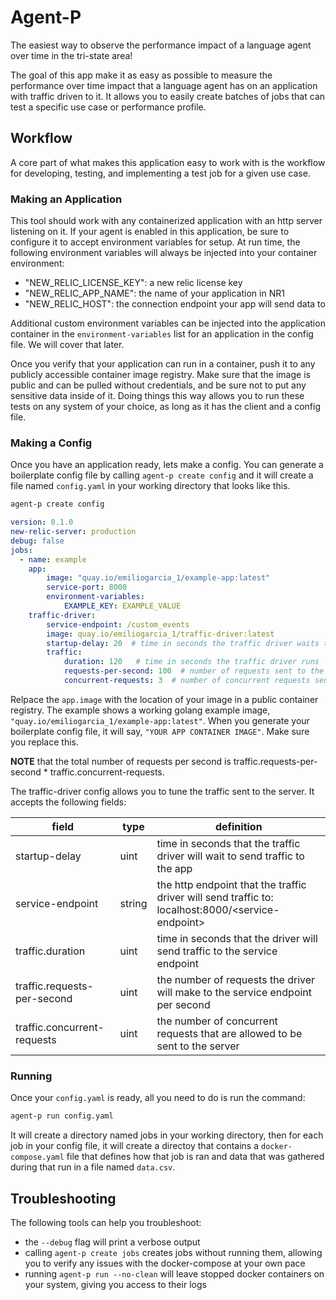 # Agent-P

The easiest way to observe the performance impact of a language agent over time in the tri-state area!

The goal of this app make it as easy as possible to measure the performance over time impact that a language agent has on an application with traffic driven to it. It allows you to easily create batches of jobs that can test a specific use case or performance profile.

## Workflow

A core part of what makes this application easy to work with is the workflow for developing, testing, and implementing a test job for a given use case.

### Making an Application

This tool should work with any containerized application with an http server listening on it. If your agent is enabled in this application, be sure to configure it to accept environment variables for setup. At run time, the following environment variables will always be injected into your container environment:

- "NEW_RELIC_LICENSE_KEY": a new relic license key
- "NEW_RELIC_APP_NAME": the name of your application in NR1
- "NEW_RELIC_HOST": the connection endpoint your app will send data to

Additional custom environment variables can be injected into the application container in the `environment-variables` list for an application in the config file. We will cover that later.

Once you verify that your application can run in a container, push it to any publicly accessible container image registry. Make sure that the image is public and can be pulled without credentials, and be sure not to put any sensitive data inside of it. Doing things this way allows you to run these tests on any system of your choice, as long as it has the client and a config file. 

### Making a Config

Once you have an application ready, lets make a config. You can generate a boilerplate config file by calling `agent-p create config` and it will create a file named `config.yaml` in your working directory that looks like this.

```sh
agent-p create config
```

```yaml
version: 0.1.0
new-relic-server: production
debug: false
jobs:
  - name: example
    app:
        image: "quay.io/emiliogarcia_1/example-app:latest"
        service-port: 8000
        environment-variables:
            EXAMPLE_KEY: EXAMPLE_VALUE
    traffic-driver:
        service-endpoint: /custom_events
        image: quay.io/emiliogarcia_1/traffic-driver:latest
        startup-delay: 20  # time in seconds the traffic driver waits to send traffic to the application
        traffic:
            duration: 120   # time in seconds the traffic driver runs
            requests-per-second: 100  # number of requests sent to the server per second
            concurrent-requests: 3  # number of concurrent requests sent each time a request is sent
```

Relpace the `app.image` with the location of your image in a public container registry. The example shows a working golang example image, `"quay.io/emiliogarcia_1/example-app:latest"`. When you generate your boilerplate config file, it will say, `"YOUR APP CONTAINER IMAGE"`. Make sure you replace this.

**NOTE** that the total number of requests per second is traffic.requests-per-second * traffic.concurrent-requests.

The traffic-driver config allows you to tune the traffic sent to the server. It accepts the following fields:

| field | type | definition |
| --- | --- | --- |
| startup-delay | uint | time in seconds that the traffic driver will wait to send traffic to the app |
| service-endpoint | string | the http endpoint that the traffic driver will send traffic to:  localhost:8000/\<service-endpoint\> |
| traffic.duration | uint | time in seconds that the driver will send traffic to the service endpoint |
| traffic.requests-per-second | uint | the number of requests the driver will make to the service endpoint per second |
| traffic.concurrent-requests | uint | the number of concurrent requests that are allowed to be sent to the server |

### Running

Once your `config.yaml` is ready, all you need to do is run the command:

```sh
agent-p run config.yaml
```

It will create a directory named jobs in your working directory, then for each job in your config file, it will create a directoy
that contains a `docker-compose.yaml` file that defines how that job is ran and data that was gathered during that run in a file named
`data.csv`.

## Troubleshooting

The following tools can help you troubleshoot:

- the `--debug` flag will print a verbose output
- calling `agent-p create jobs` creates jobs without running them, allowing you to verify any issues with the docker-compose at your own pace
- running `agent-p run --no-clean` will leave stopped docker containers on your system, giving you access to their logs
